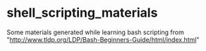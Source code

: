shell_scripting_materials
=========================

Some materials generated while learning bash scripting from "http://www.tldp.org/LDP/Bash-Beginners-Guide/html/index.html"
